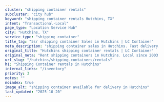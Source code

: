 ```yaml
---
cluster: "shipping container rentals"
subcluster: "city hub"
keyword: "shipping container rentals Hutchins, TX"
intent: "Transactional-Local"
page_type: "Location Service Hub"
city: "Hutchins, TX"
service_type: "shipping container"
title_tag: "5sr shipping container Sales in Hutchins | LC Container"
meta_description: "shipping container sales in Hutchins. Fast delivery, competitive pricing. Serving shipping containers area. Quote ID: CVR. Call (214) 524-4168 for your free quote today."
original_title: "Hutchins shipping container rentals | LC Container"
original_meta: "Rent shipping containers in Hutchins. Local since 2003. Flexible rental terms. Same-week delivery available. Get your free quote — call (214) 524-4168 today."
url_slug: "/hutchins/shipping-containers/rentals"
h1: "Shipping Container rentals in Hutchins"
internal_links: "/inventory"
priority: 3
notes: ""
noindex: true
image_alt: "shipping container available for delivery in Hutchins"
last_updated: "2025-10-20"
---
```


<!-- TODO: Add unique city/inventory copy, images, and internal links here. -->
